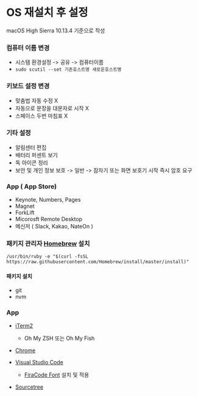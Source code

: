 # OS 재설치 후 설정

macOS High Sierra 10.13.4 기준으로 작성

### 컴퓨터 이름 변경

- 시스템 환경설정 -> 공유 -> 컴퓨터이름
- `sudo scutil --set 기존호스트명 새로운호스트명`

### 키보드 설정 변경

- 맞춤법 자동 수정 X
- 자동으로 문장을 대문자로 시작 X
- 스페이스 두번 마침표 X

### 기타 설정

- 알림센터 편집
- 배터리 퍼센트 보기
- 독 아이콘 정리
- 보안 및 개인 정보 보호 -> 일반 -> 잠자기 또는 화면 보호기 시작 즉시 암호 요구

### App ( App Store)

- Keynote, Numbers, Pages
- Magnet
- ForkLift
- Micorosft Remote Desktop
- 메신저 ( Slack, Kakao, NateOn )


### 패키지 관리자 [Homebrew](https://brew.sh/index_ko) 설치

```
/usr/bin/ruby -e "$(curl -fsSL https://raw.githubusercontent.com/Homebrew/install/master/install)"
```

#### 패키지 설치

- git
- nvm 



### App

- [iTerm2](https://www.iterm2.com)  

  - Oh My ZSH 또는 Oh My Fish
  
- [Chrome](https://www.google.co.kr/chrome/index.html)
- [Visual Studio Code](https://code.visualstudio.com)

  - [FiraCode Font](https://github.com/tonsky/FiraCode) 설치 및 적용
  
- [Sourcetree](https://www.sourcetreeapp.com)



